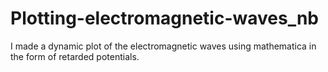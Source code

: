# Plotting-electromagnetic-waves_nb
I made a dynamic plot of the electromagnetic waves using mathematica in the form of retarded potentials.
